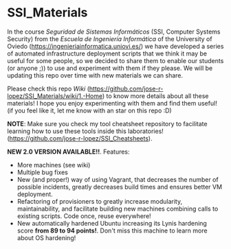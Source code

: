 # SSI_Materials

In the course *Seguridad de Sistemas Informáticos* (SSI, Computer Systems Security) from the *Escuela de Ingeniería Informática* of the University of Oviedo (https://ingenieriainformatica.uniovi.es/) we have developed a series of automated infrastructure deployment scripts that we think it may be useful for some people, so we decided to share them to enable our students (or anyone ;)) to use and experiment with them if they please. We will be updating this repo over time with new materials we can share. 

Please check this repo *Wiki* (https://github.com/jose-r-lopez/SSI_Materials/wiki/1.-Home) to know more details about all these materials! I hope you enjoy experimenting with them and find them useful! (if you feel like it, let me know with an star on this repo :D)

**NOTE**: Make sure you check my tool cheatsheet repository to facilitate learning how to use these tools inside this laboratories! (https://github.com/jose-r-lopez/SSI_Cheatsheets).
 
 **NEW 2.0 VERSION AVAILABLE!!**. Features:
 
 - More machines (see wiki)
 - Multiple bug fixes
 - New (and proper!) way of using Vagrant, that decreases the number of possible incidents, greatly decreases build times and ensures better VM deployment.
 - Refactoring of provisioners to greatly increase modularity, maintainability, and facilitate building new machines combining calls to existing scripts. Code once, reuse everywhere!
 - New automatically hardened Ubuntu increasing its Lynis hardening score **from 89 to 94 points!**. Don't miss this machine to learn more about OS hardening!
 
